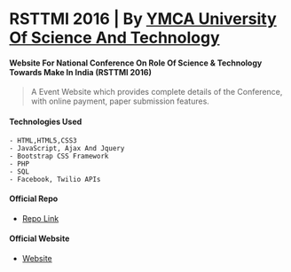 # RSTTMI 2016 | By [YMCA University Of Science And Technology]
#### Website For National Conference On Role Of Science & Technology Towards Make In India (RSTTMI 2016)
 [YMCA University Of Science And Technology]: <http://www.ymcaust.ac.in/>

> A Event Website which provides complete details of the Conference, with online payment, paper submission features.
 

#### Technologies Used
````
- HTML,HTML5,CSS3
- JavaScript, Ajax And Jquery
- Bootstrap CSS Framework
- PHP
- SQL
- Facebook, Twilio APIs
````

#### Official Repo
- [Repo Link](https://github.com/vipinkhushu/National-Conference-On-Role-Of-Science-Technology-Towards-Make-In-India-RSTTMI-2016)

#### Official Website
- [Website](https://www.ncrsttmi.in)

